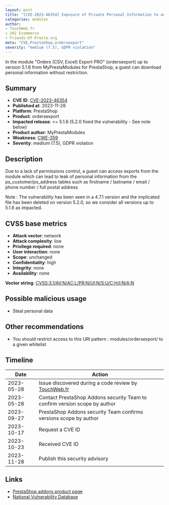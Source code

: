 ```yaml
---
layout: post
title: "[CVE-2023-46354] Exposure of Private Personal Information to an Unauthorized Actor in MyPrestaModules - Orders (CSV, Excel) Export PRO module for PrestaShop"
categories: modules
author:
- TouchWeb.fr
- 202 Ecommerce
- Friends-Of-Presta.org
meta: "CVE,PrestaShop,ordersexport"
severity: "medium (7.5), GDPR violation"
---
```


In the module "Orders (CSV, Excel) Export PRO" (ordersexport) up to version 5.1.6 from MyPrestaModules for PrestaShop, a guest can download personal information without restriction.

## Summary

* **CVE ID**: [CVE-2023-46354](https://cve.mitre.org/cgi-bin/cvename.cgi?name=CVE-2023-46354)
* **Published at**: 2023-11-28
* **Platform**: PrestaShop
* **Product**: ordersexport
* **Impacted release**: <= 5.1.6 (5.2.0 fixed the vulnerability - See note below)
* **Product author**: MyPrestaModules
* **Weakness**: [CWE-359](https://cwe.mitre.org/data/definitions/359.html)
* **Severity**: medium (7.5), GDPR violation

## Description

Due to a lack of permissions control, a guest can access exports from the module which can lead to leak of personal information from the ps_customer/ps_address tables such as firstname / lastname / email / phone number / full postal address

Note : The vulnerability has been seen in a 4.7.1 version and the implicated file has been deleted on version 5.2.0, so we consider all versions up to 5.1.6 as impacted.

## CVSS base metrics

* **Attack vector**: network
* **Attack complexity**: low
* **Privilege required**: none
* **User interaction**: none
* **Scope**: unchanged
* **Confidentiality**: high
* **Integrity**: none
* **Availability**: none

**Vector string**: [CVSS:3.1/AV:N/AC:L/PR:N/UI:N/S:U/C:H/I:N/A:N](https://nvd.nist.gov/vuln-metrics/cvss/v3-calculator?vector=AV:N/AC:L/PR:N/UI:N/S:U/C:H/I:N/A:N)

## Possible malicious usage

* Steal personal data

## Other recommendations

* You should restrict access to this URI pattern : modules/ordersexport/ to a given whitelist

## Timeline

| Date | Action |
|--|--|
| 2023-05-28 | Issue discovered during a code review by [TouchWeb.fr](https://www.touchweb.fr) |
| 2023-05-28 | Contact PrestaShop Addons security Team to confirm version scope by author |
| 2023-09-27 | PrestaShop Addons security Team confirms versions scope by author |
| 2023-10-17 | Request a CVE ID |
| 2023-10-23 | Received CVE ID |
| 2023-11-28 | Publish this security advisory |

## Links

* [PrestaShop addons product page](https://addons.prestashop.com/en/data-import-export/17596-orders-csv-excel-export-pro.html)
* [National Vulnerability Database](https://nvd.nist.gov/vuln/detail/CVE-2023-46354)
